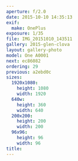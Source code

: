 ```yaml
---
aperture: f/2.0
date: 2015-10-10 14:35:13
exif:
  make: OnePlus
exposure: 1/35
file: IMG_20151010_143511
gallery: 2015-glen-clova
layout: gallery-photo
model: One A0001
next: ec86082
ordering: 29
previous: a2ebd0c
sizes:
  1920x1080:
    height: 1080
    width: 1920
  640w:
    height: 360
    width: 640
  200x200:
    height: 200
    width: 200
  96x96:
    height: 96
    width: 96
title: 
---
```


